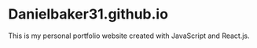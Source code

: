 # Danielbaker31.github.io
This is my personal portfolio website created with JavaScript and React.js.
